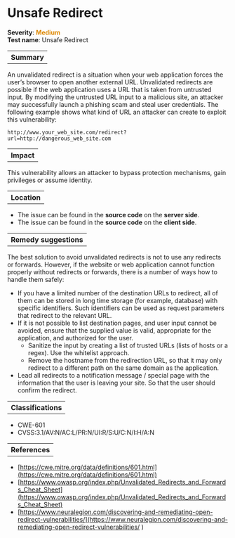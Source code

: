 # Unsafe Redirect

<b>Severity</b>: <b><font color="#DE8800">Medium</font></b><br>
<b>Test name</b>: Unsafe Redirect

<table id="simple-table">
    <tr>
        <th><strong>Summary</strong></th>
    </tr>
</table>

An unvalidated redirect is a situation when your web application forces the user’s browser to open another external URL. Unvalidated redirects are possible if the web application uses a URL that is taken from untrusted input. By modifying the untrusted URL input to a malicious site, an attacker may successfully launch a phishing scam and steal user credentials.
The following example shows what kind of URL an attacker can create to exploit this vulnerability:
```
http://www.your_web_site.com/redirect?url=http://dangerous_web_site.com
```



<table id="simple-table">
    <tr>
        <th><strong>Impact</strong></th>
    </tr>
</table>

This vulnerability allows an attacker to bypass protection mechanisms,  gain privileges or assume identity. 


<table id="simple-table">
    <tr>
        <th><strong>Location</strong></th>
    </tr>
</table>

* The issue can be found in the **source code** on the **server side**.
* The issue can be found in the **source code** on the **client side**.


<table id="simple-table">
    <tr>
        <th><strong>Remedy suggestions</strong></th>
    </tr>
</table>

The best solution to avoid unvalidated redirects is not to use any redirects or forwards. However, if the website or web application cannot function properly without redirects or forwards, there is a number of ways how to handle them safely:
* If you have a limited number of the destination URLs to redirect, all of them can be stored in long time storage (for example, database) with specific identifiers. Such identifiers can be used as request parameters that redirect to the relevant URL. 
* If it is not possible to list destination pages, and user input cannot be avoided, ensure that the supplied value is valid, appropriate for the application, and authorized for the user.
    * Sanitize the input by creating a list of trusted URLs (lists of hosts or a regex). Use the whitelist approach. 
    * Remove the hostname from the redirection URL, so that it may only redirect to a different path on the same domain as the application.
* Lead all redirects to a notification message / special page with the information that the user is leaving your site. So that the user should confirm the redirect.

<table id="simple-table">
    <tr>
        <th><strong>Classifications</strong></th>
    </tr>
</table>

* CWE-601
* CVSS:3.1/AV:N/AC:L/PR:N/UI:R/S:U/C:N/I:H/A:N


<table id="simple-table">
    <tr>
        <th><strong>References</strong></th>
    </tr>
</table>

* [https://cwe.mitre.org/data/definitions/601.html](https://cwe.mitre.org/data/definitions/601.html)
* [https://www.owasp.org/index.php/Unvalidated_Redirects_and_Forwards_Cheat_Sheet](https://www.owasp.org/index.php/Unvalidated_Redirects_and_Forwards_Cheat_Sheet)
* [https://www.neuralegion.com/discovering-and-remediating-open-redirect-vulnerabilities/](https://www.neuralegion.com/discovering-and-remediating-open-redirect-vulnerabilities/ )